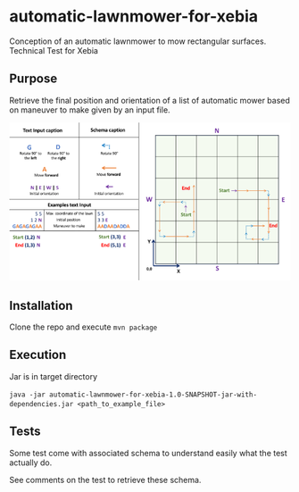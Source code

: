 # automatic-lawnmower-for-xebia
Conception of an automatic lawnmower to mow rectangular surfaces. Technical Test for Xebia

## Purpose
Retrieve the final position and orientation of a list of automatic mower based on maneuver to make given by an input file.

![alt text](./Schema_mower.png "Schema mower project")

## Installation
Clone the repo and execute `mvn package`

## Execution
Jar is in target directory

`java -jar automatic-lawnmower-for-xebia-1.0-SNAPSHOT-jar-with-dependencies.jar <path_to_example_file>`

## Tests
Some test come with associated schema to understand easily what the test actually do.

See comments on the test to retrieve these schema.